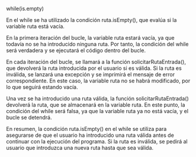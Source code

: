while(is.empty)

En el while se ha utilizado la condición ruta.isEmpty(), que evalúa si la variable ruta está vacía.

En la primera iteración del bucle, la variable ruta estará vacía, ya que todavía no se ha introducido ninguna ruta. Por tanto, la condición del while será verdadera y se ejecutará el código dentro del bucle.

En cada iteración del bucle, se llamará a la función solicitarRutaEntrada(), que devolverá la ruta introducida por el usuario si es válida. Si la ruta es inválida, se lanzará una excepción y se imprimirá el mensaje de error correspondiente. En este caso, la variable ruta no se habrá modificado, por lo que seguirá estando vacía.

Una vez se ha introducido una ruta válida, la función solicitarRutaEntrada() devolverá la ruta, que se almacenará en la variable ruta. En este punto, la condición del while será falsa, ya que la variable ruta ya no está vacía, y el bucle se detendrá.

En resumen, la condición ruta.isEmpty() en el while se utiliza para asegurarse de que el usuario ha introducido una ruta válida antes de continuar con la ejecución del programa. Si la ruta es inválida, se pedirá al usuario que introduzca una nueva ruta hasta que sea válida.